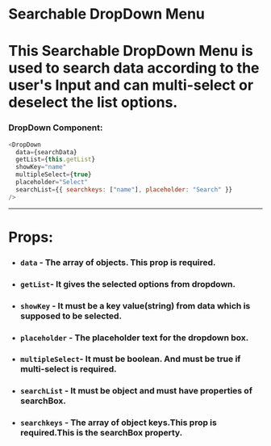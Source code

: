 # Searchable DropDown Menu

# This Searchable DropDown Menu is used to search data according to the user's Input and can multi-select or deselect the list options.

### DropDown Component:

```js
<DropDown
  data={searchData}
  getList={this.getList}
  showKey="name"
  multipleSelect={true}
  placeholder="Select"
  searchList={{ searchkeys: ["name"], placeholder: "Search" }}
/>
```

---

# Props:

- ### `data` - The array of objects. This prop is required.
- ### `getList`- It gives the selected options from dropdown.
- ### `showKey` - It must be a key value(string) from data which is supposed to be selected.
- ### `placeholder` - The placeholder text for the dropdown box.
- ### `multipleSelect`- It must be boolean. And must be true if multi-select is required.
- ### `searchList` - It must be object and must have properties of searchBox.
- ### `searchkeys` - The array of object keys.This prop is required.This is the searchBox property.

